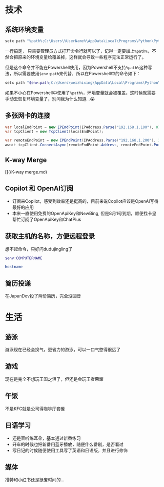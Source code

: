 # 技术
## 系统环境变量
``` bash
setx path "%path%;C:\Users\%UserName%\AppData\Local\Programs\Python\Python310"
```
一行搞定， 只需要管理员方式打开命令行就可以了，记得一定要加上`%path%`，不然会把原来的环境变量给覆盖掉，这样就会导致一些程序无法正常运行了。

但是这个命令并不能在Powershell使用，因为Powershell不支持`%path%`这种写法，所以需要使用`$env:path`来代替，所以在Powershell中的命令如下：
``` powershell
setx path "$env:path;C:\Users\weizhixing\AppData\Local\Programs\Python\Python310"
```

如果不小心在Powershell中使用了`%path%`，环境变量就会被覆盖，这时候就需要手动去恢复环境变量了，别问我为什么知道...😭
## 多张网卡的连接
``` c#
var localEndPoint = new IPEndPoint(IPAddress.Parse("192.168.1.100"), 0); // the IP of the network adapter you want to use
var tcpClient = new TcpClient(localEndPoint);

var remoteEndPoint = new IPEndPoint(IPAddress.Parse("192.168.1.200"), 12345); // the IP and port of the scanner
await tcpClient.ConnectAsync(remoteEndPoint.Address, remoteEndPoint.Port);
```
## K-way Merge
[](/K-way merge.md)
## Copilot 和 OpenAI订阅
- 订阅来Copilot，感受到效率还是挺高的，目前来说Copilot应该是OpenAI写得最好的应用
- 本来一直使用免费的OpenApiKey和NewBing, 但是8月1号到期，顺便找卡皇帮忙订阅了OpenApiKey和ChatPlus
## 获取主机的名称，方便远程登录
想不起命令，只好问dudujingling了
``` powershell
$env:COMPUTERNAME
```
``` bash
hostname
```
## 简历投递
在JapanDev投了两份简历，完全没回音
# 生活
## 游泳
游泳现在已经会换气，更省力的游泳，可以一口气憋得很远了
## 游戏
现在是完全不想玩王国之泪了，但还是会玩王者荣耀
## 午饭
不是KFC就是公司得咖啡厅套餐
## 日语学习
- 还是盲听练耳朵，基本通过新番练习
- 开车的时候也把新番用蓝牙播放，随便什么番剧，是否看过
- 写日记的时候随便使用工具写了英语和日语版，并且进行修饰
## 媒体
推特和小红书还是挺废时间的...